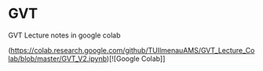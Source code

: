 # GVT
GVT Lecture notes in google colab

(https://colab.research.google.com/github/TUIlmenauAMS/GVT_Lecture_Colab/blob/master/GVT_V2.ipynb)[![Google Colab]]
